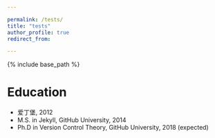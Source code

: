 ```yaml
---

permalink: /tests/
title: "tests"
author_profile: true
redirect_from:

---
```



{% include base_path %}

Education
======
* 爱丁堡, 2012
* M.S. in Jekyll, GitHub University, 2014
* Ph.D in Version Control Theory, GitHub University, 2018 (expected)
